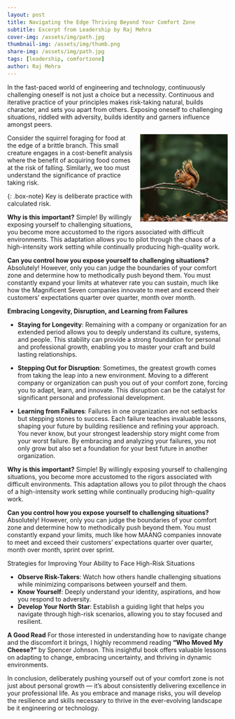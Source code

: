 ```yaml
---
layout: post
title: Navigating the Edge Thriving Beyond Your Comfort Zone
subtitle: Excerpt from Leadership by Raj Mehra
cover-img: /assets/img/path.jpg
thumbnail-img: /assets/img/thumb.png
share-img: /assets/img/path.jpg
tags: [leadership, comfortzone]
author: Raj Mehra
---
```


In the fast-paced world of engineering and technology, continuously challenging oneself is not just a choice but a necessity. Continuous and iterative practice of your principles makes risk-taking natural, builds character, and sets you apart from others. Exposing oneself to challenging situations, riddled with adversity, builds identity and garners influence amongst peers.

<img src="/assets/img/Squirrel.jpg" alt="Squirrel" style="float: right; width: 200px; margin: 0 0 1em 1em;" />

Consider the squirrel foraging for food at the edge of a brittle branch. This small creature engages in a cost-benefit analysis where the benefit of acquiring food comes at the risk of falling. Similarly, we too must understand the significance of practice taking risk.

<!-- ![Squirrel](/assets/img/Squirrel.jpg) -->

{: .box-note}
Key is deliberate practice with calculated risk.

**Why is this important?**
Simple! By willingly exposing yourself to challenging situations, you become more accustomed to the rigors associated with difficult environments. This adaptation allows you to pilot through the chaos of a high-intensity work setting while continually producing high-quality work.

**Can you control how you expose yourself to challenging situations?**
Absolutely! However, only you can judge the boundaries of your comfort zone and determine how to methodically push beyond them. You must constantly expand your limits at whatever rate you can sustain, much like how the Magnificent Seven companies innovate to meet and exceed their customers’ expectations quarter over quarter, month over month.

**Embracing Longevity, Disruption, and Learning from Failures**

* **Staying for Longevity**: Remaining with a company or organization for an extended period allows you to deeply understand its culture, systems, and people. This stability can provide a strong foundation for personal and professional growth, enabling you to master your craft and build lasting relationships.

* **Stepping Out for Disruption**: Sometimes, the greatest growth comes from taking the leap into a new environment. Moving to a different company or organization can push you out of your comfort zone, forcing you to adapt, learn, and innovate. This disruption can be the catalyst for significant personal and professional development.

* **Learning from Failures**: Failures in one organization are not setbacks but stepping stones to success. Each failure teaches invaluable lessons, shaping your future by building resilience and refining your approach. You never know, but your strongest leadership story might come from your worst failure. By embracing and analyzing your failures, you not only grow but also set a foundation for your best future in another organization.

**Why is this important?**
Simple! By willingly exposing yourself to challenging situations, you become more accustomed to the rigors associated with difficult environments. This adaptation allows you to pilot through the chaos of a high-intensity work setting while continually producing high-quality work.

**Can you control how you expose yourself to challenging situations?**
Absolutely! However, only you can judge the boundaries of your comfort zone and determine how to methodically push beyond them. You must constantly expand your limits, much like how MAANG companies innovate to meet and exceed their customers’ expectations quarter over quarter, month over month, sprint over sprint.

Strategies for Improving Your Ability to Face High-Risk Situations
* **Observe Risk-Takers**: Watch how others handle challenging situations while minimizing comparisons between yourself and them.
* **Know Yourself**: Deeply understand your identity, aspirations, and how you respond to adversity.
* **Develop Your North Star**: Establish a guiding light that helps you navigate through high-risk scenarios, allowing you to stay focused and resilient.

**A Good Read**
For those interested in understanding how to navigate change and the discomfort it brings, I highly recommend reading **“Who Moved My Cheese?”** by Spencer Johnson. This insightful book offers valuable lessons on adapting to change, embracing uncertainty, and thriving in dynamic environments.

In conclusion, deliberately pushing yourself out of your comfort zone is not just about personal growth — it’s about consistently delivering excellence in your professional life. As you embrace and manage risks, you will develop the resilience and skills necessary to thrive in the ever-evolving landscape be it engineering or technology.